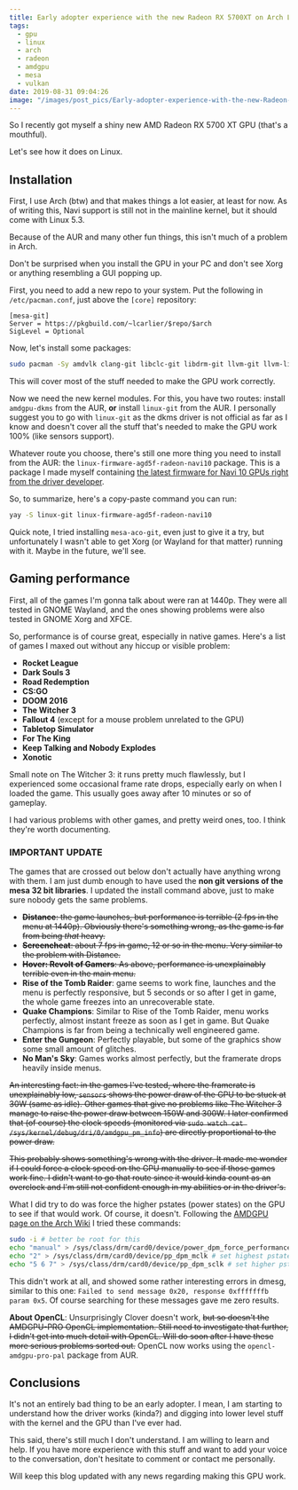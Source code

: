 ```yaml
---
title: Early adopter experience with the new Radeon RX 5700XT on Arch Linux
tags:
  - gpu
  - linux
  - arch
  - radeon
  - amdgpu
  - mesa
  - vulkan
date: 2019-08-31 09:04:26
image: "/images/post_pics/Early-adopter-experience-with-the-new-Radeon-RX-5700-XT-on-Arch-Linux/navi.avif"
---
```


So I recently got myself a shiny new AMD Radeon RX 5700 XT GPU (that's a mouthful).

Let's see how it does on Linux.

## Installation

First, I use Arch (btw) and that makes things a lot easier, at least for now. As of writing this, Navi support is still not in the mainline kernel, but it should come with Linux 5.3.

Because of the AUR and many other fun things, this isn't much of a problem in Arch.

Don't be surprised when you install the GPU in your PC and don't see Xorg or anything resembling a GUI popping up.

First, you need to add a new repo to your system. Put the following in `/etc/pacman.conf`, just above the `[core]` repository:

```
[mesa-git]
Server = https://pkgbuild.com/~lcarlier/$repo/$arch
SigLevel = Optional
```

Now, let's install some packages:

```bash
sudo pacman -Sy amdvlk clang-git libclc-git libdrm-git llvm-git llvm-libs-git mesa-git opencl-mesa-git vulkan-mesa-layer-git vulkan-radeon-git xf86-video-amdgpu-git lib32-mesa-git lib32-mesa-git lib32-vulkan-radeon-git lib32-vulkan-mesa-layer-git
```

This will cover most of the stuff needed to make the GPU work correctly.

Now we need the new kernel modules. For this, you have two routes: install `amdgpu-dkms` from the AUR, **or** install `linux-git` from the AUR. I personally suggest you to go with `linux-git` as the dkms driver is not official as far as I know and doesn't cover all the stuff that's needed to make the GPU work 100% (like sensors support).

Whatever route you choose, there's still one more thing you need to install from the AUR: the `linux-firmware-agd5f-radeon-navi10` package. This is a package I made myself containing [the latest firmware for Navi 10 GPUs right from the driver developer](https://people.freedesktop.org/~agd5f/radeon_ucode/navi10/).

So, to summarize, here's a copy-paste command you can run:

```bash
yay -S linux-git linux-firmware-agd5f-radeon-navi10
```

Quick note, I tried installing `mesa-aco-git`, even just to give it a try, but unfortunately I wasn't able to get Xorg (or Wayland for that matter) running with it. Maybe in the future, we'll see.

## Gaming performance

First, all of the games I'm gonna talk about were ran at 1440p. They were all tested in GNOME Wayland, and the ones showing problems were also tested in GNOME Xorg and XFCE.

So, performance is of course great, especially in native games. Here's a list of games I maxed out without any hiccup or visible problem:

- **Rocket League**
- **Dark Souls 3**
- **Road Redemption**
- **CS:GO**
- **DOOM 2016**
- **The Witcher 3**
- **Fallout 4** (except for a mouse problem unrelated to the GPU)
- **Tabletop Simulator**
- **For The King**
- **Keep Talking and Nobody Explodes**
- **Xonotic**

Small note on The Witcher 3: it runs pretty much flawlessly, but I experienced some occasional frame rate drops, especially early on when I loaded the game. This usually goes away after 10 minutes or so of gameplay.

I had various problems with other games, and pretty weird ones, too. I think they're worth documenting.

### IMPORTANT UPDATE

The games that are crossed out below don't actually have anything wrong with them. I am just dumb enough to have used the **non git versions of the mesa 32 bit libraries**. I updated the install command above, just to make sure nobody gets the same problems.

- ~~**Distance**: the game launches, but performance is terrible (2 fps in the menu at 1440p). Obviously there's something wrong, as the game is far from being _that_ heavy.~~
- ~~**Screencheat**: about 7 fps in game, 12 or so in the menu. Very similar to the problem with Distance.~~
- ~~**Hover: Revolt of Gamers**: As above, performance is unexplainably terrible even in the main menu.~~
- **Rise of the Tomb Raider**: game seems to work fine, launches and the menu is perfectly responsive, but 5 seconds or so after I get in game, the whole game freezes into an unrecoverable state.
- **Quake Champions**: Similar to Rise of the Tomb Raider, menu works perfectly, almost instant freeze as soon as I get in game. But Quake Champions is far from being a technically well engineered game.
- **Enter the Gungeon**: Perfectly playable, but some of the graphics show some small amount of glitches.
- **No Man's Sky**: Games works almost perfectly, but the framerate drops heavily inside menus.

~~An interesting fact: in the games I've tested, where the framerate is unexplainably low, `sensors` shows the power draw of the GPU to be stuck at 30W (same as idle). Other games that give no problems like The Witcher 3 manage to raise the power draw between 150W and 300W. I later confirmed that (of course) the clock speeds (monitored via `sudo watch cat /sys/kernel/debug/dri/0/amdgpu_pm_info`) are directly proportional to the power draw.~~

~~This probably shows something's wrong with the driver. It made me wonder if I could force a clock speed on the GPU manually to see if those games work fine. I didn't want to go that route since it would kinda count as an overclock and I'm still not confident enough in my abilities or in the driver's.~~

What I did try to do was force the higher pstates (power states) on the GPU to see if that would work. Of course, it doesn't. Following the [AMDGPU page on the Arch Wiki](https://wiki.archlinux.org/index.php/AMDGPU#Overclocking) I tried these commands:

```bash
sudo -i # better be root for this
echo "manual" > /sys/class/drm/card0/device/power_dpm_force_performance_level
echo "2" > /sys/class/drm/card0/device/pp_dpm_mclk # set highest pstate 2 on the memory
echo "5 6 7" > /sys/class/drm/card0/device/pp_dpm_sclk # set higher pstates 5, 6 and 7 on the actual gpu
```

This didn't work at all, and showed some rather interesting errors in dmesg, similar to this one: `Failed to send message 0x20, response 0xfffffffb param 0x5`. Of course searching for these messages gave me zero results.

**About OpenCL**: Unsurprisingly Clover doesn't work, ~~but so doesn't the AMDGPU-PRO OpenCL implementation. Still need to investigate that further, I didn't get into much detail with OpenCL. Will do soon after I have these more serious problems sorted out.~~ OpenCL now works using the `opencl-amdgpu-pro-pal` package from AUR.

## Conclusions

It's not an entirely bad thing to be an early adopter. I mean, I am starting to understand how the driver works (kinda?) and digging into lower level stuff with the kernel and the GPU than I've ever had.

This said, there's still much I don't understand. I am willing to learn and help. If you have more experience with this stuff and want to add your voice to the conversation, don't hesitate to comment or contact me personally.

Will keep this blog updated with any news regarding making this GPU work.
